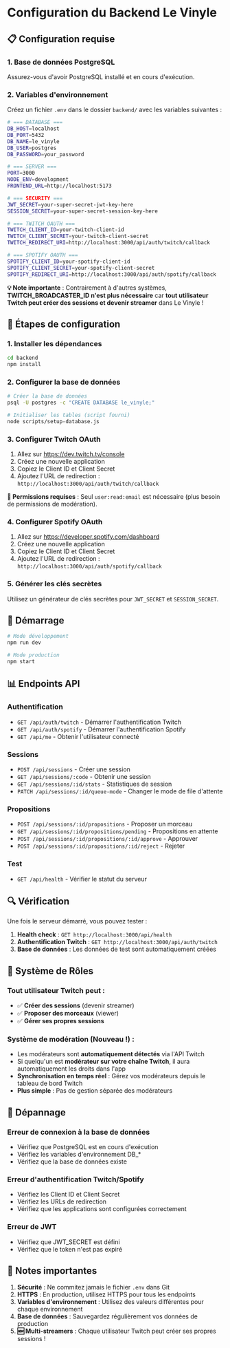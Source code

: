 # Configuration du Backend Le Vinyle

## 📋 Configuration requise

### 1. Base de données PostgreSQL

Assurez-vous d'avoir PostgreSQL installé et en cours d'exécution.

### 2. Variables d'environnement

Créez un fichier `.env` dans le dossier `backend/` avec les variables suivantes :

```bash
# === DATABASE ===
DB_HOST=localhost
DB_PORT=5432
DB_NAME=le_vinyle
DB_USER=postgres
DB_PASSWORD=your_password

# === SERVER ===
PORT=3000
NODE_ENV=development
FRONTEND_URL=http://localhost:5173

# === SECURITY ===
JWT_SECRET=your-super-secret-jwt-key-here
SESSION_SECRET=your-super-secret-session-key-here

# === TWITCH OAUTH ===
TWITCH_CLIENT_ID=your-twitch-client-id
TWITCH_CLIENT_SECRET=your-twitch-client-secret
TWITCH_REDIRECT_URI=http://localhost:3000/api/auth/twitch/callback

# === SPOTIFY OAUTH ===
SPOTIFY_CLIENT_ID=your-spotify-client-id
SPOTIFY_CLIENT_SECRET=your-spotify-client-secret
SPOTIFY_REDIRECT_URI=http://localhost:3000/api/auth/spotify/callback
```

**💡 Note importante** : Contrairement à d'autres systèmes, **TWITCH_BROADCASTER_ID n'est plus nécessaire** car **tout utilisateur Twitch peut créer des sessions et devenir streamer** dans Le Vinyle !

## 🔧 Étapes de configuration

### 1. Installer les dépendances

```bash
cd backend
npm install
```

### 2. Configurer la base de données

```bash
# Créer la base de données
psql -U postgres -c "CREATE DATABASE le_vinyle;"

# Initialiser les tables (script fourni)
node scripts/setup-database.js
```

### 3. Configurer Twitch OAuth

1. Allez sur https://dev.twitch.tv/console
2. Créez une nouvelle application
3. Copiez le Client ID et Client Secret
4. Ajoutez l'URL de redirection : `http://localhost:3000/api/auth/twitch/callback`

**🎯 Permissions requises** : Seul `user:read:email` est nécessaire (plus besoin de permissions de modération).

### 4. Configurer Spotify OAuth

1. Allez sur https://developer.spotify.com/dashboard
2. Créez une nouvelle application
3. Copiez le Client ID et Client Secret
4. Ajoutez l'URL de redirection : `http://localhost:3000/api/auth/spotify/callback`

### 5. Générer les clés secrètes

Utilisez un générateur de clés secrètes pour `JWT_SECRET` et `SESSION_SECRET`.

## 🚀 Démarrage

```bash
# Mode développement
npm run dev

# Mode production
npm start
```

## 📊 Endpoints API

### Authentification
- `GET /api/auth/twitch` - Démarrer l'authentification Twitch
- `GET /api/auth/spotify` - Démarrer l'authentification Spotify
- `GET /api/me` - Obtenir l'utilisateur connecté

### Sessions
- `POST /api/sessions` - Créer une session
- `GET /api/sessions/:code` - Obtenir une session
- `GET /api/sessions/:id/stats` - Statistiques de session
- `PATCH /api/sessions/:id/queue-mode` - Changer le mode de file d'attente

### Propositions
- `POST /api/sessions/:id/propositions` - Proposer un morceau
- `GET /api/sessions/:id/propositions/pending` - Propositions en attente
- `POST /api/sessions/:id/propositions/:id/approve` - Approuver
- `POST /api/sessions/:id/propositions/:id/reject` - Rejeter

### Test
- `GET /api/health` - Vérifier le statut du serveur

## 🔍 Vérification

Une fois le serveur démarré, vous pouvez tester :

1. **Health check** : `GET http://localhost:3000/api/health`
2. **Authentification Twitch** : `GET http://localhost:3000/api/auth/twitch`
3. **Base de données** : Les données de test sont automatiquement créées

## 🌟 Système de Rôles

### **Tout utilisateur Twitch peut :**
- ✅ **Créer des sessions** (devenir streamer)
- ✅ **Proposer des morceaux** (viewer)
- ✅ **Gérer ses propres sessions**

### **Système de modération (Nouveau !) :**
- Les modérateurs sont **automatiquement détectés** via l'API Twitch
- Si quelqu'un est **modérateur sur votre chaîne Twitch**, il aura automatiquement les droits dans l'app
- **Synchronisation en temps réel** : Gérez vos modérateurs depuis le tableau de bord Twitch
- **Plus simple** : Pas de gestion séparée des modérateurs

## 🐛 Dépannage

### Erreur de connexion à la base de données
- Vérifiez que PostgreSQL est en cours d'exécution
- Vérifiez les variables d'environnement DB_*
- Vérifiez que la base de données existe

### Erreur d'authentification Twitch/Spotify
- Vérifiez les Client ID et Client Secret
- Vérifiez les URLs de redirection
- Vérifiez que les applications sont configurées correctement

### Erreur de JWT
- Vérifiez que JWT_SECRET est défini
- Vérifiez que le token n'est pas expiré

## 📝 Notes importantes

1. **Sécurité** : Ne commitez jamais le fichier `.env` dans Git
2. **HTTPS** : En production, utilisez HTTPS pour tous les endpoints
3. **Variables d'environnement** : Utilisez des valeurs différentes pour chaque environnement
4. **Base de données** : Sauvegardez régulièrement vos données de production
5. **🆕 Multi-streamers** : Chaque utilisateur Twitch peut créer ses propres sessions ! 